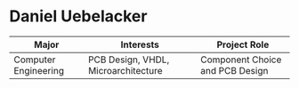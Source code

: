 # Daniel Uebelacker

Major | Interests | Project Role
------------ | ------------- | -------------
Computer Engineering | PCB Design, VHDL, Microarchitecture | Component Choice and PCB Design
